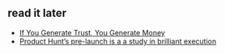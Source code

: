 ## read it later
- [If You Generate Trust, You Generate Money](https://medium.com/@wbunker/if-you-generate-trust-you-generate-money-7abab10dbb13#.2bgp9w8zo)
- [Product Hunt’s pre-launch is a a study in brilliant execution](http://threadling.com/product-hunt-marketing-strategy/?utm_source=wanqu.co&utm_campaign=Wanqu+Daily&utm_medium=website)
